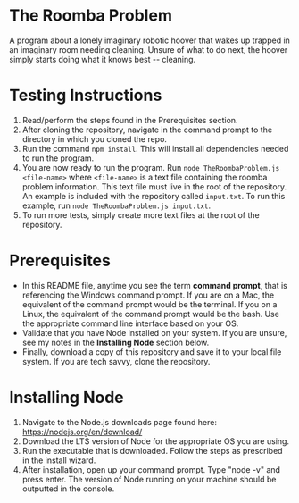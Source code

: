 # The Roomba Problem
A program about a lonely imaginary robotic hoover that wakes up trapped in an imaginary room needing cleaning. Unsure of what to do next, the hoover simply starts doing what it knows best -- cleaning.


# Testing Instructions
1. Read/perform the steps found in the Prerequisites section.
2. After cloning the repository, navigate in the command prompt to the directory in which you cloned the repo.
3. Run the command `npm install`. This will install all dependencies needed to run the program.
4. You are now ready to run the program. Run `node TheRoombaProblem.js <file-name>` where `<file-name>` is a text file containing the roomba problem information. This text file must live in the root of the repository. An example is included with the repository called `input.txt`. To run this example, run `node TheRoombaProblem.js input.txt`.
5. To run more tests, simply create more text files at the root of the repository.

# Prerequisites
- In this README file, anytime you see the term **command prompt**, that is referencing the Windows command prompt. If you are on a Mac, the equivalent of the command prompt would be the terminal. If you on a Linux, the equivalent of the command prompt would be the bash. Use the appropriate command line interface based on your OS.
- Validate that you have Node installed on your system. If you are unsure, see my notes in the **Installing Node** section below.
- Finally, download a copy of this repository and save it to your local file system. If you are tech savvy, clone the repository.

# Installing Node
1. Navigate to the Node.js downloads page found here: https://nodejs.org/en/download/
2. Download the LTS version of Node for the appropriate OS you are using.
3. Run the executable that is downloaded. Follow the steps as prescribed in the install wizard.
4. After installation, open up your command prompt. Type "node -v" and press enter. The version of Node running on your machine should be outputted in the console.
